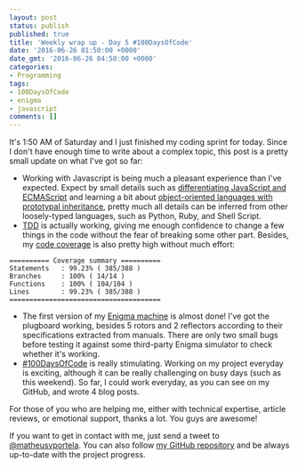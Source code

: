 ```yaml
---
layout: post
status: publish
published: true
title: 'Weekly wrap up - Day 5 #100DaysOfCode'
date: '2016-06-26 01:50:00 +0000'
date_gmt: '2016-06-26 04:50:00 +0000'
categories:
- Programming
tags:
- 100DaysOfCode
- enigma
- javascript
comments: []
---
```


It's 1:50 AM of Saturday and I just finished my coding sprint for today. Since I don't have enough time to write about a complex topic, this post is a pretty small update on what I've got so far:

- Working with Javascript is being much a pleasant experience than I've expected. Expect by small details such as [differentiating JavaScript and ECMAScript](https://en.wikipedia.org/wiki/ECMAScript) and learning a bit about [object-oriented languages with prototypal inheritance](http://www.crockford.com/javascript/inheritance.html), pretty much all details can be inferred from other loosely-typed languages, such as Python, Ruby, and Shell Script.
- [TDD](day-2-tdd-in-javascript) is actually working, giving me enough confidence to change a few things in the code without the fear of breaking some other part. Besides, my [code coverage](https://en.wikipedia.org/wiki/Code_coverage) is also pretty high without much effort:

```
========== Coverage summary ==========
Statements   : 99.23% ( 385/388 )
Branches     : 100% ( 14/14 )
Functions    : 100% ( 104/104 )
Lines        : 99.23% ( 385/388 )
======================================
```

- The first version of my [Enigma machine](day-3-how-enigma-works) is almost done! I've got the plugboard working, besides 5 rotors and 2 reflectors according to their specifications extracted from manuals. There are only two small bugs before testing it against some third-party Enigma simulator to check whether it's working.
- [#100DaysOfCode](day-1-enigma) is really stimulating. Working on my project everyday is exciting, although it can be really challenging on busy days (such as this weekend). So far, I could work everyday, as you can see on my GitHub, and wrote 4 blog posts.

For those of you who are helping me, either with technical expertise, article reviews, or emotional support, thanks a lot. You guys are awesome!

If you want to get in contact with me, just send a tweet to [@matheusvportela](https://twitter.com/matheusvportela). You can also follow [my GitHub repository](https://github.com/matheusportela/enigma-machine) and be always up-to-date with the project progress.